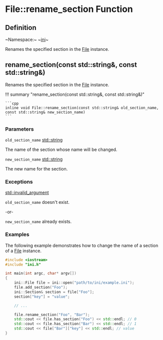 # File::rename_section Function

## Definition

~Namespace:~ ~[ini](../../ini_namespace.md)~

Renames the specified section in the [File](file.md) instance.

## rename_section(const std::string&, const std::string&)

Renames the specified section in the [File](file.md) instance.

!!! summary "rename_section(const std::string&, const std::string&)"

    ```cpp
    inline void File::rename_section(const std::string& old_section_name, const std::string& new_section_name)
    ```

### Parameters

`old_section_name` [std::string](https://en.cppreference.com/w/cpp/string/basic_string)

The name of the section whose name will be changed.

`new_section_name` [std::string](https://en.cppreference.com/w/cpp/string/basic_string)

The new name for the section.

### Exceptions

[std::invalid_argument](https://en.cppreference.com/w/cpp/error/invalid_argument)

`old_section_name` doesn't exist.

-or-

`new_section_name` already exists.

### Examples

The following example demonstrates how to change the name of a section of a [File](../file.md) instance.

```cpp linenums="1" title="main.cpp"
#include <iostream>
#include "ini.h"

int main(int argc, char* argv[])
{
    ini::File file = ini::open("path/to/ini/example.ini");
    file.add_section("Foo");
    ini::Section& section = file["Foo"];
    section["key"] = "value";

    // ...

    file.rename_section("Foo", "Bar");
    std::cout << file.has_section("Foo") << std::endl; // 0
    std::cout << file.has_section("Bar") << std::endl; // 1
    std::cout << file["Bar"]["key"] << std::endl; // value
}
```